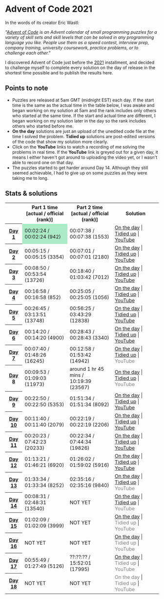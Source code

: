 # Advent of Code 2021

In the words of its creator Eric Wastl:

*"<a href="https://adventofcode.com/">Advent of Code</a> is an Advent calendar of small programming puzzles for a variety of skill sets and skill levels that can be solved in any programming language you like. People use them as a speed contest, interview prep, company training, university coursework, practice problems, or to challenge each other."*

I discovered Advent of Code just before the <a href="https://adventofcode.com/2021">2021</a> installment, and decided to challenge myself to complete every solution on the day of release in the shortest time possible and to publish the results here.

## Points to note

- Puzzles are released at 5am GMT (midnight EST) each day. If the start time is the same as the actual time in the table below, I was awake and began working on my solution at 5am and the rank includes only others who started at the same time. If the start and actual time are different, I began working on my solution later in the day so the rank includes others who started before me.
- **On the day** solutions are just an upload of the unedited code file at the time I solved the problem. **Tidied up** solutions are post-edited versions of the code that show my solution more clearly.
- Click on the **YouTube** links to watch a recording of me solving the problems in real time. If the **YouTube** link is greyed out for a given day, it means I either haven't got around to uploading the video yet, or I wasn't able to record one on that day.
- The puzzles started to get harder around Day 14. Although they still seemed achievable, I had to give up on some puzzles as they were taking me to long.

## Stats & solutions

<table style="margin-left:auto; margin-right:auto">
  <tr>
    <td></td>
    <th style="text-align:center">Part 1 time<br>[actual / official (rank)]</th>
    <th style="text-align:center">Part 2 time<br>[actual / official (rank)]</th>
    <th style="text-align:center">Solution</th>
  </tr>
  <tr>
    <th scope="row"><a href="https://adventofcode.com/2021/day/1">Day 1</a></th>
    <td style="background:#ABEBC6">00:02:24 / 00:02:24 (942)</td>
    <td>00:07:38 / 00:07:38 (1553)</td>
    <td>
      <a href="/solutions/day1/solution-on-the-day.py">On the day</a> |
       <a href="/solutions/day1/solution-tidied.py">Tidied up</a> | 
        <a href="https://youtu.be/IhhJfaYf4XU">YouTube</a>
    </td>
  </tr>
  <tr>
    <th scope="row"><a href="https://adventofcode.com/2021/day/2">Day 2</a></th>
    <td>00:05:15 / 00:05:15 (3354)</td>
    <td>00:07:01 / 00:07:01 (2180)</td>
    <td>
      <a href="/solutions/day2/solution-on-the-day.py">On the day</a> |
       <a href="/solutions/day2/solution-tidied.py">Tidied up</a> | 
        <a href="https://youtu.be/dEV3Fc6kaWI">YouTube</a>
    </td>
  </tr>
  <tr>
    <th scope="row"><a href="https://adventofcode.com/2021/day/3">Day 3</a></th>
    <td>00:08:50 / 00:53:54 (13726)</td>
    <td>00:18:40 / 01:03:42 (7012)</td>
    <td>
      <a href="/solutions/day3/solution-on-the-day.py">On the day</a> |
       <a href="/solutions/day3/solution-tidied.py">Tidied up</a> | 
        <a href="https://youtu.be/kSXb7XOJI60">YouTube</a>
    </td>
  </tr>
  <tr>
    <th scope="row"><a href="https://adventofcode.com/2021/day/4">Day 4</a></th>
    <td>00:16:58 / 00:16:58 (852)</td>
    <td>00:25:05 / 00:25:05 (1056)</td>
    <td>
      <a href="/solutions/day4/solution-on-the-day.py">On the day</a> |
       <a href="/solutions/day4/solution-tidied.py">Tidied up</a> | 
        <a href="https://youtu.be/_JL9Ln4jI7g">YouTube</a>
    </td>
  </tr>
  <tr>
    <th scope="row"><a href="https://adventofcode.com/2021/day/5">Day 5</a></th>
    <td>00:26:45 / 03:13:51 (13748)</td>
    <td>00:56:25 / 03:43:29 (12838)</td>
    <td>
      <a href="/solutions/day5/solution-on-the-day.py">On the day</a> |
       <a href="/solutions/day5/solution-tidied.py">Tidied up</a> | 
        <a href="https://youtu.be/q2DF3OP60Qc">YouTube</a>
    </td>
  </tr>
  <tr>
    <th scope="row"><a href="https://adventofcode.com/2021/day/6">Day 6</a></th>
    <td>00:14:20 / 00:14:20 (4900)</td>
    <td>00:28:43 / 00:28:43 (3340)</td>
    <td>
      <a href="/solutions/day6/solution-on-the-day.py">On the day</a> |
       <a href="/solutions/day6/solution-tidied.py">Tidied up</a> | 
        <a href="https://youtu.be/ziyHy1rkix4">YouTube</a>
    </td>
  </tr>
  <tr>
    <th scope="row"><a href="https://adventofcode.com/2021/day/7">Day 7</a></th>
    <td>00:07:40 / 01:48:26 (16245)</td>
    <td>00:12:58 / 01:53:42 (14942)</td>
    <td>
      <a href="/solutions/day7/solution-on-the-day.py">On the day</a> |
       <a href="/solutions/day7/solution-tidied.py">Tidied up</a> | 
        <span style="color:gray">YouTube</span>
    </td>
  </tr>
  <tr>
    <th scope="row"><a href="https://adventofcode.com/2021/day/8">Day 8</a></th>
    <td>00:09:53 / 01:09:03 (11973)</td>
    <td>around 1 hr 45 mins /<br>10:19:39 (23567)</td>
    <td>
      <a href="/solutions/day8/solution-on-the-day.py">On the day</a> |
       <a href="/solutions/day8/solution-tidied.py">Tidied up</a> |
        <span style="color:gray">YouTube</span>
    </td>
  </tr>
  <tr>
    <th scope="row"><a href="https://adventofcode.com/2021/day/9">Day 9</a></th>
    <td>00:22:50 / 00:22:50 (5353)</td>
    <td>01:51:34 / 01:51:34 (8092)</td>
    <td>
      <a href="/solutions/day9/solution-on-the-day.py">On the day</a> |
       <a href="/solutions/day9/solution-tidied.py">Tidied up</a> |
        <a href="https://youtu.be/eCbsqR0yHXU">YouTube</a>
    </td>
  </tr>
  <tr>
    <th scope="row"><a href="https://adventofcode.com/2021/day/10">Day 10</a></th>
    <td>00:11:40 / 00:11:40 (2079)</td>
    <td>00:22:19 / 00:22:19 (2206)</td>
    <td>
      <a href="/solutions/day10/solution-on-the-day.py">On the day</a> |
       <a href="/solutions/day10/solution-tidied.py">Tidied up</a> |
        <a href="https://youtu.be/npywfJiO64s">YouTube</a>
    </td>
  </tr>
  <tr>
    <th scope="row"><a href="https://adventofcode.com/2021/day/11">Day 11</a></th>
    <td>00:20:23 / 07:42:23 (20233)</td>
    <td>00:22:34 / 07:44:34 (19826)</td>
    <td>
      <a href="/solutions/day11/solution-on-the-day.py">On the day</a> |
       <a href="/solutions/day11/solution-tidied.py">Tidied up</a> |
        <a href="https://youtu.be/ppveSC9ncWU">YouTube</a>
    </td>
  </tr>
  <tr>
    <th scope="row"><a href="https://adventofcode.com/2021/day/12">Day 12</a></th>
    <td>01:13:21 / 01:46:21 (6920)</td>
    <td>01:26:02 / 01:59:02 (5916)</td>
    <td>
      <a href="/solutions/day12/solution-on-the-day.py">On the day</a> |
       <a href="/solutions/day12/solution-tidied.py">Tidied up</a> |
        <a href="https://youtu.be/f6PTgei19UA">YouTube</a>
    </td>
  </tr>
    <tr>
    <th scope="row"><a href="https://adventofcode.com/2021/day/13">Day 13</a></th>
    <td>01:33:34 / 01:33:34 (8252)</td>
    <td>02:35:16 / 02:35:16 (9840)</td>
    <td>
      <a href="/solutions/day13/solution-on-the-day.py">On the day</a> |
       <a href="/solutions/day13/solution-tidied.py">Tidied up</a> |
        <span style="color:gray">YouTube</span>
    </td>
  </tr>
  </tr>
    <tr>
    <th scope="row"><a href="https://adventofcode.com/2021/day/14">Day 14</a></th>
    <td>00:08:31 / 02:48:31 (13540)</td>
    <td>NOT YET</td>
    <td>
      <a href="/solutions/day14/solution-unfinished.py">On the day</a> |
       <a href="/solutions/day14/solution-part-one-tidied.py">Tidied up</a> |
        <span style="color:gray">YouTube</span>
    </td>
  </tr>
  </tr>
    <tr>
    <th scope="row"><a href="https://adventofcode.com/2021/day/15">Day 15</a></th>
    <td>01:02:09 / 01:02:09 (3999)</td>
    <td>NOT YET</td>
    <td>
      <a href="/solutions/day15/solution-unfinished.py">On the day</a> |
       <span style="color:gray">Tidied up</span> |
        <span style="color:gray">YouTube</span>
    </td>
  </tr>
  </tr>
    <tr>
    <th scope="row"><a href="https://adventofcode.com/2021/day/16">Day 16</a></th>
    <td>NOT YET</td>
    <td>NOT YET</td>
    <td>
      <a href="/solutions/day16/solution-unfinished.py">On the day</a> |
       <span style="color:gray">Tidied up</span> |
        <span style="color:gray">YouTube</span>
    </td>
  </tr>
  </tr>
    <tr>
    <th scope="row"><a href="https://adventofcode.com/2021/day/17">Day 17</a></th>
    <td>00:55:49 / 01:27:49 (5126)</td>
    <td>??:??:?? / 15:52:01 (17995)</td>
    <td>
      <a href="/solutions/day17/solution-unfinished.py">On the day</a> |
       <span style="color:gray">Tidied up</span> |
        <span style="color:gray">YouTube</span>
    </td>
  </tr>
  </tr>
    <tr>
    <th scope="row"><a href="https://adventofcode.com/2021/day/18">Day 18</a></th>
    <td>NOT YET</td>
    <td>NOT YET</td>
    <td>
      <span style="color:gray">On the day</span> |
       <span style="color:gray">Tidied up</span> |
        <span style="color:gray">YouTube</span>
    </td>
  </tr>
</table>
